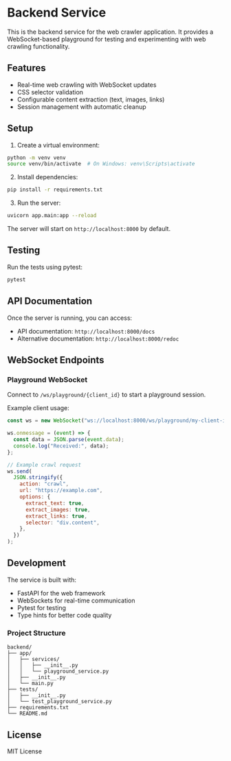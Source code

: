 # Backend Service

This is the backend service for the web crawler application. It provides a WebSocket-based playground for testing and experimenting with web crawling functionality.

## Features

- Real-time web crawling with WebSocket updates
- CSS selector validation
- Configurable content extraction (text, images, links)
- Session management with automatic cleanup

## Setup

1. Create a virtual environment:

```bash
python -m venv venv
source venv/bin/activate  # On Windows: venv\Scripts\activate
```

2. Install dependencies:

```bash
pip install -r requirements.txt
```

3. Run the server:

```bash
uvicorn app.main:app --reload
```

The server will start on `http://localhost:8000` by default.

## Testing

Run the tests using pytest:

```bash
pytest
```

## API Documentation

Once the server is running, you can access:

- API documentation: `http://localhost:8000/docs`
- Alternative documentation: `http://localhost:8000/redoc`

## WebSocket Endpoints

### Playground WebSocket

Connect to `/ws/playground/{client_id}` to start a playground session.

Example client usage:

```javascript
const ws = new WebSocket("ws://localhost:8000/ws/playground/my-client-id");

ws.onmessage = (event) => {
  const data = JSON.parse(event.data);
  console.log("Received:", data);
};

// Example crawl request
ws.send(
  JSON.stringify({
    action: "crawl",
    url: "https://example.com",
    options: {
      extract_text: true,
      extract_images: true,
      extract_links: true,
      selector: "div.content",
    },
  })
);
```

## Development

The service is built with:

- FastAPI for the web framework
- WebSockets for real-time communication
- Pytest for testing
- Type hints for better code quality

### Project Structure

```
backend/
├── app/
│   ├── services/
│   │   ├── __init__.py
│   │   └── playground_service.py
│   ├── __init__.py
│   └── main.py
├── tests/
│   ├── __init__.py
│   └── test_playground_service.py
├── requirements.txt
└── README.md
```

## License

MIT License
